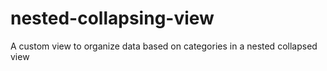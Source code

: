 # nested-collapsing-view
A custom view to organize data based on categories in a nested collapsed view

